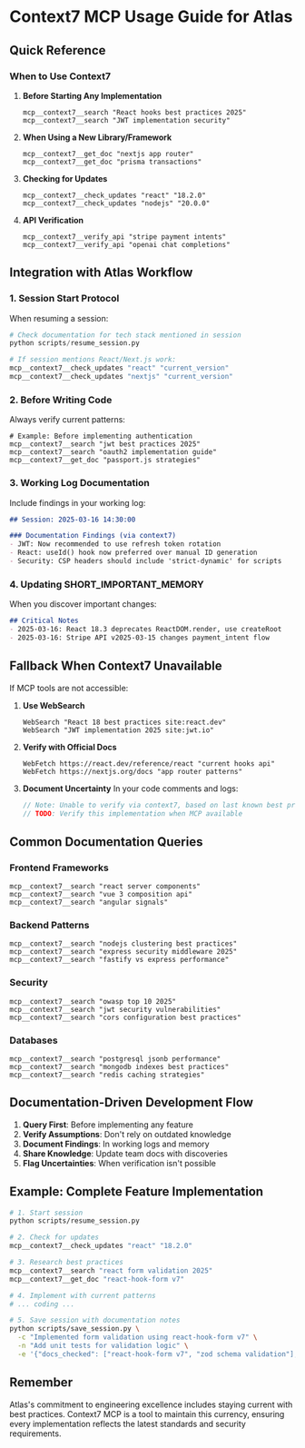 # Context7 MCP Usage Guide for Atlas

## Quick Reference

### When to Use Context7

1. **Before Starting Any Implementation**
   ```
   mcp__context7__search "React hooks best practices 2025"
   mcp__context7__search "JWT implementation security"
   ```

2. **When Using a New Library/Framework**
   ```
   mcp__context7__get_doc "nextjs app router"
   mcp__context7__get_doc "prisma transactions"
   ```

3. **Checking for Updates**
   ```
   mcp__context7__check_updates "react" "18.2.0"
   mcp__context7__check_updates "nodejs" "20.0.0"
   ```

4. **API Verification**
   ```
   mcp__context7__verify_api "stripe payment intents"
   mcp__context7__verify_api "openai chat completions"
   ```

## Integration with Atlas Workflow

### 1. Session Start Protocol

When resuming a session:
```python
# Check documentation for tech stack mentioned in session
python scripts/resume_session.py

# If session mentions React/Next.js work:
mcp__context7__check_updates "react" "current_version"
mcp__context7__check_updates "nextjs" "current_version"
```

### 2. Before Writing Code

Always verify current patterns:
```
# Example: Before implementing authentication
mcp__context7__search "jwt best practices 2025"
mcp__context7__search "oauth2 implementation guide"
mcp__context7__get_doc "passport.js strategies"
```

### 3. Working Log Documentation

Include findings in your working log:
```markdown
## Session: 2025-03-16 14:30:00

### Documentation Findings (via context7)
- JWT: Now recommended to use refresh token rotation
- React: useId() hook now preferred over manual ID generation
- Security: CSP headers should include 'strict-dynamic' for scripts
```

### 4. Updating SHORT_IMPORTANT_MEMORY

When you discover important changes:
```markdown
## Critical Notes
- 2025-03-16: React 18.3 deprecates ReactDOM.render, use createRoot
- 2025-03-16: Stripe API v2025-03-15 changes payment_intent flow
```

## Fallback When Context7 Unavailable

If MCP tools are not accessible:

1. **Use WebSearch**
   ```
   WebSearch "React 18 best practices site:react.dev"
   WebSearch "JWT implementation 2025 site:jwt.io"
   ```

2. **Verify with Official Docs**
   ```
   WebFetch https://react.dev/reference/react "current hooks api"
   WebFetch https://nextjs.org/docs "app router patterns"
   ```

3. **Document Uncertainty**
   In your code comments and logs:
   ```javascript
   // Note: Unable to verify via context7, based on last known best practices
   // TODO: Verify this implementation when MCP available
   ```

## Common Documentation Queries

### Frontend Frameworks
```
mcp__context7__search "react server components"
mcp__context7__search "vue 3 composition api"
mcp__context7__search "angular signals"
```

### Backend Patterns
```
mcp__context7__search "nodejs clustering best practices"
mcp__context7__search "express security middleware 2025"
mcp__context7__search "fastify vs express performance"
```

### Security
```
mcp__context7__search "owasp top 10 2025"
mcp__context7__search "jwt security vulnerabilities"
mcp__context7__search "cors configuration best practices"
```

### Databases
```
mcp__context7__search "postgresql jsonb performance"
mcp__context7__search "mongodb indexes best practices"
mcp__context7__search "redis caching strategies"
```

## Documentation-Driven Development Flow

1. **Query First**: Before implementing any feature
2. **Verify Assumptions**: Don't rely on outdated knowledge
3. **Document Findings**: In working logs and memory
4. **Share Knowledge**: Update team docs with discoveries
5. **Flag Uncertainties**: When verification isn't possible

## Example: Complete Feature Implementation

```bash
# 1. Start session
python scripts/resume_session.py

# 2. Check for updates
mcp__context7__check_updates "react" "18.2.0"

# 3. Research best practices
mcp__context7__search "react form validation 2025"
mcp__context7__get_doc "react-hook-form v7"

# 4. Implement with current patterns
# ... coding ...

# 5. Save session with documentation notes
python scripts/save_session.py \
  -c "Implemented form validation using react-hook-form v7" \
  -n "Add unit tests for validation logic" \
  -e '{"docs_checked": ["react-hook-form v7", "zod schema validation"], "patterns_used": ["Controller pattern for MUI integration"]}'
```

## Remember

Atlas's commitment to engineering excellence includes staying current with best practices. Context7 MCP is a tool to maintain this currency, ensuring every implementation reflects the latest standards and security requirements.